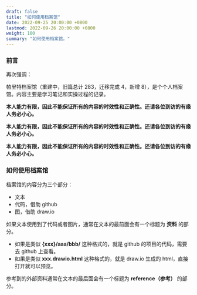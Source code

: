 ```yaml
---
draft: false
title: "如何使用档案馆"
date: 2022-09-25 20:00:00 +0800
lastmod: 2022-09-26 20:00:00 +0800
weight: 100
summary: "如何使用档案馆。"
---
```


### 前言

再次强调：

帕里特档案馆（重建中，旧篇总计 283，迁移完成 4，新增 8），是个个人档案馆。内容主要是学习笔记和实操过程的记录。

**本人能力有限，因此不能保证所有的内容的时效性和正确性。还请各位到访的有缘人务必小心。**

**本人能力有限，因此不能保证所有的内容的时效性和正确性。还请各位到访的有缘人务必小心。**

**本人能力有限，因此不能保证所有的内容的时效性和正确性。还请各位到访的有缘人务必小心。**

### 如何使用档案馆

档案馆的内容分为三个部分：

- 文本
- 代码，借助 github
- 图，借助 draw.io

如果文本使用到了代码或者图片，通常在文本的最前面会有一个标题为 **资料** 的部分。

- 如果是类似 **{xxx}/aaa/bbb/** 这种格式的，就是 github 的项目的代码，需要去 github 上查看。
- 如果是类似 **xxx.drawio.html** 这种格式的，就是 draw.io 生成的 html，直接打开就可以预览。

参考到的外部资料通常在文本的最后面会有一个标题为 **reference（参考）** 的部分。

